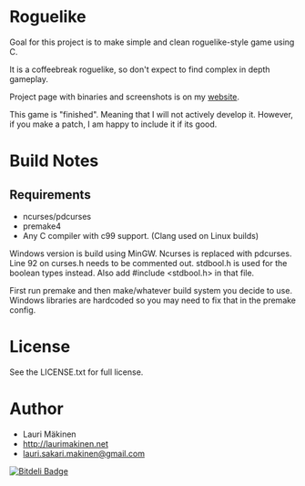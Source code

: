 Roguelike
=========

Goal for this project is to make simple and clean roguelike-style game using C.

It is a coffeebreak roguelike, so don't expect to find complex in depth gameplay.

Project page with binaries and screenshots is on my [website](http://www.laurimakinen.net/projects/gunhack.html).

This game is "finished". Meaning that I will not actively develop it. However, if you make a patch, I am happy to include it if its good.

Build Notes
===========

## Requirements
* ncurses/pdcurses
* premake4
* Any C compiler with c99 support. (Clang used on Linux builds)

Windows version is build using MinGW. Ncurses is replaced with pdcurses. Line 92 on curses.h needs to be commented out. stdbool.h is used for the boolean types instead.
Also add #include <stdbool.h> in that file. 

First run premake and then make/whatever build system you decide to use. Windows libraries are hardcoded so you may need to fix that in the premake config.

License
=======

See the LICENSE.txt for full license.

Author
======

* Lauri Mäkinen
* http://laurimakinen.net
* lauri.sakari.makinen@gmail.com


[![Bitdeli Badge](https://d2weczhvl823v0.cloudfront.net/LauriM/gunhack/trend.png)](https://bitdeli.com/free "Bitdeli Badge")

